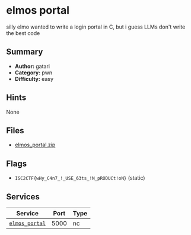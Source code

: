 # elmos portal
silly elmo wanted to write a login portal in C, but i guess LLMs don't write the best code

## Summary
- **Author:** gatari
- **Category:** pwn
- **Difficulty:** easy


## Hints
None

## Files
- [elmos_portal.zip](dist/elmos_portal.zip)

## Flags
- `ISC2CTF{wHy_C4n7_!_USE_63ts_!N_pRODUCt!oN}` (static)

## Services
| Service | Port | Type |
| ------- | ---- | ---- |
| [`elmos_portal`](service/elmos_portal) | 5000 | nc |
